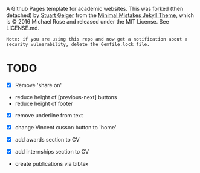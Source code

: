 A Github Pages template for academic websites. This was forked (then detached) by [Stuart Geiger](https://github.com/staeiou) from the [Minimal Mistakes Jekyll Theme](https://mmistakes.github.io/minimal-mistakes/), which is © 2016 Michael Rose and released under the MIT License. See LICENSE.md.

    Note: if you are using this repo and now get a notification about a security vulnerability, delete the Gemfile.lock file. 

# TODO

- [X] Remove 'share on'
- reduce height of [previous-next] buttons
- reduce height of footer
- [x] remove underline from text
- [x] change Vincent cusson button to 'home'

- [x] add awards section to CV
- [x] add internships section to CV

- create publications via bibtex